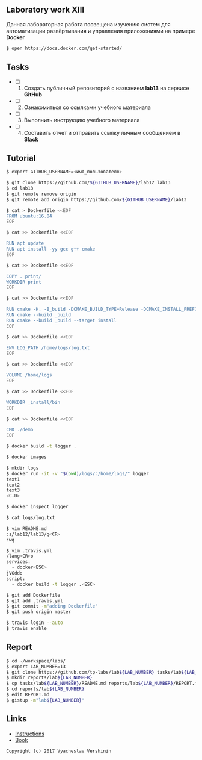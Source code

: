 ## Laboratory work XIII

Данная лабораторная работа посвещена изучению систем для автоматизации развёртывания и управления приложениями на примере **Docker**

```bash
$ open https://docs.docker.com/get-started/
```

## Tasks

- [ ] 1. Создать публичный репозиторий с названием **lab13** на сервисе **GitHub**
- [ ] 2. Ознакомиться со ссылками учебного материала
- [ ] 3. Выполнить инструкцию учебного материала
- [ ] 4. Составить отчет и отправить ссылку личным сообщением в **Slack**

## Tutorial

```bash
$ export GITHUB_USERNAME=<имя_пользователя>
```

```bash
$ git clone https://github.com/${GITHUB_USERNAME}/lab12 lab13
$ cd lab13
$ git remote remove origin
$ git remote add origin https://github.com/${GITHUB_USERNAME}/lab13
```

```bash
$ cat > Dockerfile <<EOF
FROM ubuntu:16.04
EOF
```

```bash
$ cat >> Dockerfile <<EOF

RUN apt update
RUN apt install -yy gcc g++ cmake 
EOF
```

```bash
$ cat >> Dockerfile <<EOF

COPY . print/
WORKDIR print
EOF
```

```bash
$ cat >> Dockerfile <<EOF

RUN cmake -H. -B_build -DCMAKE_BUILD_TYPE=Release -DCMAKE_INSTALL_PREFIX=_install
RUN cmake --build _build
RUN cmake --build _build --target install
EOF
```

```bash
$ cat >> Dockerfile <<EOF

ENV LOG_PATH /home/logs/log.txt
EOF
```

```bash
$ cat >> Dockerfile <<EOF

VOLUME /home/logs
EOF
```

```bash
$ cat >> Dockerfile <<EOF

WORKDIR _install/bin
EOF
```

```bash
$ cat >> Dockerfile <<EOF

CMD ./demo
EOF
```

```bash
$ docker build -t logger .
```

```bash
$ docker images
```

```bash
$ mkdir logs
$ docker run -it -v "$(pwd)/logs/:/home/logs/" logger
text1
text2
text3
<C-D>
```

```bash
$ docker inspect logger
```

```bash
$ cat logs/log.txt
```

```bash
$ vim README.md
:s/lab12/lab13/g<CR>
:wq
```

```bash
$ vim .travis.yml
/lang<CR>o
services:
  - docker<ESC>
jVGddo
script:
  - docker build -t logger .<ESC>
```

```bash
$ git add Dockerfile
$ git add .travis.yml
$ git commit -m"adding Dockerfile"
$ git push origin master
```

```bash
$ travis login --auto
$ travis enable
```

## Report

```bash
$ cd ~/workspace/labs/
$ export LAB_NUMBER=13
$ git clone https://github.com/tp-labs/lab${LAB_NUMBER} tasks/lab${LAB_NUMBER}
$ mkdir reports/lab${LAB_NUMBER}
$ cp tasks/lab${LAB_NUMBER}/README.md reports/lab${LAB_NUMBER}/REPORT.md
$ cd reports/lab${LAB_NUMBER}
$ edit REPORT.md
$ gistup -m"lab${LAB_NUMBER}"
```

## Links

- [Instructions](https://docs.docker.com/engine/reference/builder/)
- [Book](https://www.dockerbook.com)

```
Copyright (c) 2017 Vyacheslav Vershinin
```
